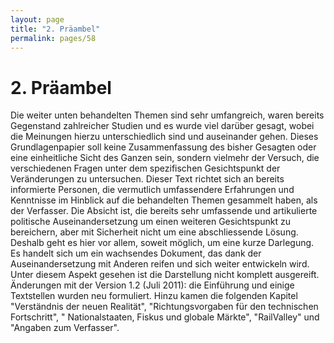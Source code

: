 ```yaml
---
layout: page
title: "2. Präambel"
permalink: pages/58
---
```


# 2\. Präambel

Die weiter unten behandelten Themen sind sehr umfangreich, waren bereits Gegenstand zahlreicher Studien und es wurde viel darüber gesagt, wobei die Meinungen hierzu unterschiedlich sind und auseinander gehen. Dieses Grundlagenpapier soll keine Zusammenfassung des bisher Gesagten oder eine einheitliche Sicht des Ganzen sein, sondern vielmehr der Versuch, die verschiedenen Fragen unter dem spezifischen Gesichtspunkt der Veränderungen zu untersuchen. Dieser Text richtet sich an bereits informierte Personen, die vermutlich umfassendere Erfahrungen und Kenntnisse im Hinblick auf die behandelten Themen gesammelt haben, als der Verfasser. Die Absicht ist, die bereits sehr umfassende und artikulierte politische Auseinandersetzung um einen weiteren Gesichtspunkt zu bereichern, aber mit Sicherheit nicht um eine abschliessende Lösung. Deshalb geht es hier vor allem, soweit möglich, um eine kurze Darlegung.  
 Es handelt sich um ein wachsendes Dokument, das dank der Auseinandersetzung mit Anderen reifen und sich weiter entwickeln wird. Unter diesem Aspekt gesehen ist die Darstellung nicht komplett ausgereift.  
 Änderungen mit der Version 1.2 (Juli 2011): die Einführung und einige Textstellen wurden neu formuliert. Hinzu kamen die folgenden Kapitel "Verständnis der neuen Realität", "Richtungsvorgaben für den technischen Fortschritt", " Nationalstaaten, Fiskus und globale Märkte", "RailValley" und "Angaben zum Verfasser".

